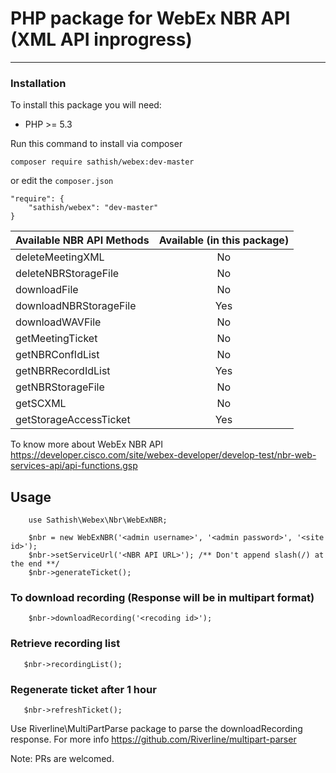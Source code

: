 # PHP package for WebEx NBR API (XML API inprogress)
----------------------------------------------------

### Installation

To install this package you will need:

 - PHP >= 5.3

Run this command to install via composer

```
composer require sathish/webex:dev-master
```

or edit the `composer.json` 

```
"require": {
    "sathish/webex": "dev-master"
}
```
| Available NBR API Methods | Available (in this package) |
| --------------------------|:---------------------------:|
| deleteMeetingXML          |  No                         |
| deleteNBRStorageFile      |  No                         |
| downloadFile              |  No                         | 
| downloadNBRStorageFile    |  Yes                        | 
| downloadWAVFile           |  No                         | 
| getMeetingTicket          |  No                         | 
| getNBRConfIdList          |  No                         | 
| getNBRRecordIdList        |  Yes                        | 
| getNBRStorageFile         |  No                         | 
| getSCXML                  |  No                         | 
| getStorageAccessTicket    |  Yes                        | 

To know more about WebEx NBR API https://developer.cisco.com/site/webex-developer/develop-test/nbr-web-services-api/api-functions.gsp

## Usage

```
    use Sathish\Webex\Nbr\WebExNBR;
    
    $nbr = new WebExNBR('<admin username>', '<admin password>', '<site id>');
    $nbr->setServiceUrl('<NBR API URL>'); /** Don't append slash(/) at the end **/
    $nbr->generateTicket();
```    
### To download recording (Response will be in multipart format)

```
    $nbr->downloadRecording('<recoding id>');
```

### Retrieve recording list
 
```
   $nbr->recordingList();
```

### Regenerate ticket after 1 hour
 
```
   $nbr->refreshTicket();
```

Use Riverline\MultiPartParse package to parse the downloadRecording response. For more info https://github.com/Riverline/multipart-parser

Note: PRs are welcomed.
